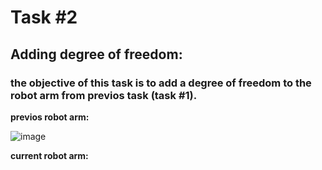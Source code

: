 # Task #2
## Adding degree of freedom: 
### the objective of this task is to add a degree of freedom to the robot arm from previos task (task #1).

**previos robot arm:**

![image](https://user-images.githubusercontent.com/85939115/122607787-c9ced280-d083-11eb-8826-f544e2568368.png)

**current robot arm:**
